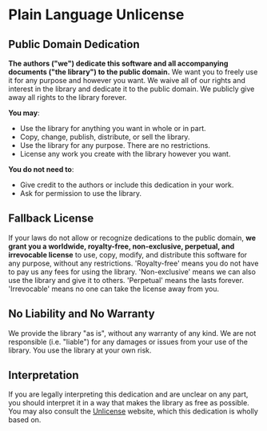 # Plain Language Unlicense

## Public Domain Dedication

**The authors ("we") dedicate this software and all accompanying documents ("the library") to the public domain.** We want you to freely use it for any purpose and however you want. We waive all of our rights and interest in the library and dedicate it to the public domain. We publicly give away all rights to the library forever.

**You may**:

- Use the library for anything you want in whole or in part.
- Copy, change, publish, distribute, or sell the library.
- Use the library for any purpose. There are no restrictions.
- License any work you create with the library however you want.

**You do not need to**:

- Give credit to the authors or include this dedication in your work.
- Ask for permission to use the library.

## Fallback License

If your laws do not allow or recognize dedications to the public domain, **we grant you a worldwide, royalty-free, non-exclusive, perpetual, and irrevocable license** to use, copy, modify, and distribute this software for any purpose, without any restrictions. 'Royalty-free' means you do not have to pay us any fees for using the library. 'Non-exclusive' means we can also use the library and give it to others. 'Perpetual' means the lasts forever. 'Irrevocable' means no one can take the license away from you.

## No Liability and No Warranty

We provide the library "as is", without any warranty of any kind. We are not responsible (i.e. "liable") for any damages or issues from your use of the library. You use the library at your own risk.

## Interpretation

If you are legally interpreting this dedication and are unclear on any part, you should interpret it in a way that makes the library as free as possible. You may also consult the [Unlicense](https://unlicense.org/) website, which this dedication is wholly based on.

